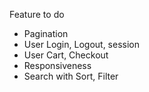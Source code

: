 Feature to do

* Pagination
* User Login, Logout, session
* User Cart, Checkout
* Responsiveness
* Search with Sort, Filter
